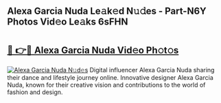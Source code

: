 ## Alexa Garcia Nuda Le𝚊k𝚎d N𝚞𝚍es - Part-N6Y Photos Vid𝚎o Le𝚊ks 6sFHN

# <h2><a href="http://fbd961.evod.top/?m=Alexa+Garcia+Nuda">🔗 👉🔴 Alexa Garcia Nuda Vid𝚎o Ph𝚘t𝚘s</a></h2>

[![Alexa Garcia Nuda N𝚞d𝚎s](https://i.imgur.com/8V9OHl7.gif)](http://fbd961.evod.top/?m=Alexa+Garcia+Nuda)
Digital influencer Alexa Garcia Nuda sharing their dance and lifestyle journey online. Innovative designer Alexa Garcia Nuda, known for their creative vision and contributions to the world of fashion and design. 
